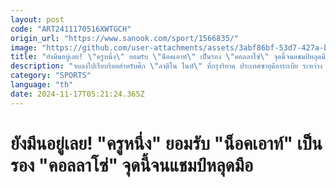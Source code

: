 ```yaml
---
layout: post
code: "ART2411170516XWTGCH"
origin_url: "https://www.sanook.com/sport/1566835/"
image: "https://github.com/user-attachments/assets/3abf86bf-53d7-427a-bc12-2104ac6e897a"
title: "ยังมึนอยู่เลย! \"ครูหนึ่ง\" ยอมรับ \"น็อคเอาท์\" เป็นรอง \"คอลลาโซ่\" จุดนี้จนแชมป์หลุดมือ"
description: "จบลงไปเรียบร้อยสำหรับศึก \"ลาติโน ไนท์\" ที่กรุงริยาด ประเทศซาอุดีอาระเบีย ระหว่าง น็อคเอาท์ ซีพีเฟรชมาร์ท แชมป์สมาคมมวยโลก (WBA) ชาวไทย กับ ออสการ์ คอลลาโซ่ แชมป์องค์กรมวยโลก (WBO) จากเปอร์โตริโก"
category: "SPORTS"
language: "th"
date: 2024-11-17T05:21:24.365Z
---
```


# ยังมึนอยู่เลย! "ครูหนึ่ง" ยอมรับ "น็อคเอาท์" เป็นรอง "คอลลาโซ่" จุดนี้จนแชมป์หลุดมือ